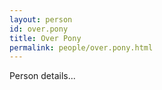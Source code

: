 ```yaml
---
layout: person
id: over.pony
title: Over Pony
permalink: people/over.pony.html
---
```


Person details...